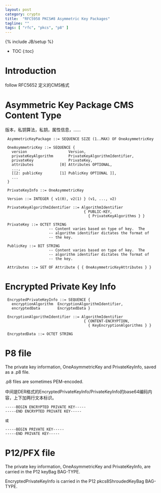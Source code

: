 ```yaml
---
layout: post
category: crypto
title:  "RFC5958 PKCS#8 Asymmetric Key Packages"
tagline: ""
tags: [ "rfc", "pkcs", "p8" ] 
---
```

{% include JB/setup %}

* TOC
{:toc}

# Introduction

follow RFC5652 定义的CMS格式

# Asymmetric Key Package CMS Content Type

版本，私钥算法，私钥，属性信息，……

     AsymmetricKeyPackage ::= SEQUENCE SIZE (1..MAX) OF OneAsymmetricKey

     OneAsymmetricKey ::= SEQUENCE {
       version                   Version,
       privateKeyAlgorithm       PrivateKeyAlgorithmIdentifier,
       privateKey                PrivateKey,
       attributes            [0] Attributes OPTIONAL,
       ...,
       [[2: publicKey        [1] PublicKey OPTIONAL ]],
       ...
     }

     PrivateKeyInfo ::= OneAsymmetricKey

     Version ::= INTEGER { v1(0), v2(1) } (v1, ..., v2)

     PrivateKeyAlgorithmIdentifier ::= AlgorithmIdentifier
                                        { PUBLIC-KEY,
                                          { PrivateKeyAlgorithms } }

     PrivateKey ::= OCTET STRING
                        -- Content varies based on type of key.  The
                        -- algorithm identifier dictates the format of
                        -- the key.

     PublicKey ::= BIT STRING
                        -- Content varies based on type of key.  The
                        -- algorithm identifier dictates the format of
                        -- the key.

     Attributes ::= SET OF Attribute { { OneAsymmetricKeyAttributes } }


# Encrypted Private Key Info

     EncryptedPrivateKeyInfo ::= SEQUENCE {
       encryptionAlgorithm  EncryptionAlgorithmIdentifier,
       encryptedData        EncryptedData }

     EncryptionAlgorithmIdentifier ::= AlgorithmIdentifier
                                        { CONTENT-ENCRYPTION,
                                          { KeyEncryptionAlgorithms } }

     EncryptedData ::= OCTET STRING

# P8 file 

The private key information, OneAsymmetricKey and PrivateKeyInfo, saved as a .p8 file.

.p8 files are sometimes PEM-encoded.

中间是DER格式的EncryptedPrivateKeyInfo/PrivateKeyInfo的base64编码内容，上下加两行文本标识。

    -----BEGIN ENCRYPTED PRIVATE KEY-----
    -----END ENCRYPTED PRIVATE KEY-----

    或

    -----BEGIN PRIVATE KEY-----
    -----END PRIVATE KEY-----



# P12/PFX file

The private key information, OneAsymmetricKey and PrivateKeyInfo, are carried in the P12 keyBag BAG-TYPE.  

EncryptedPrivateKeyInfo is carried in the P12 pkcs8ShroudedKeyBag BAG-TYPE.

